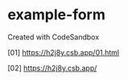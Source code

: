 # example-form
Created with CodeSandbox


[01] https://h2j8y.csb.app/01.html

[02] https://h2j8y.csb.app/
